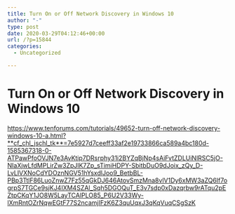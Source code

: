 ```yaml
---
title: Turn On or Off Network Discovery in Windows 10
author: "-"
type: post
date: 2020-03-29T04:12:46+00:00
url: /?p=15844
categories:
  - Uncategorized

---
```

# Turn On or Off Network Discovery in Windows 10
https://www.tenforums.com/tutorials/49652-turn-off-network-discovery-windows-10-a.html?**cf_chl_jschl_tk**=7e5927d7ceeff33af2e19733866ca589a4bc180d-1585367318-0-ATPawPfoOVJN7e3AvKtip7DRsrphy31i2BYZqBjNp4sAiFvtZDLUiNlRSC5jO-NIaXjwLfdMPLirZw3ZpJlK7Zp_sTimiHDPY-SbitbDuO9dJoix_zQy_D-LvLIVXNoCdYDOznNGV51hYsxdlJoo9_BetbBL-PBp3TtlF86LuoZnwZ7Fz55qGkDJ646AtovSmzMna8vlV1Dy6xMW3aZQ6If7ogrpS7TGCe9sjKJ4IXM4SZAl_Sqh5DGOQuT_E3v7sdp0xDazqrbw9rATqu2pEZtpCKqY1JO8W5LayTCAlPLO85_P6U2V33Wy-lXmRntOZrNqwEGtF77S2ncamjIFzK6Z3quUqxJ3qKqVuqCSgSzK